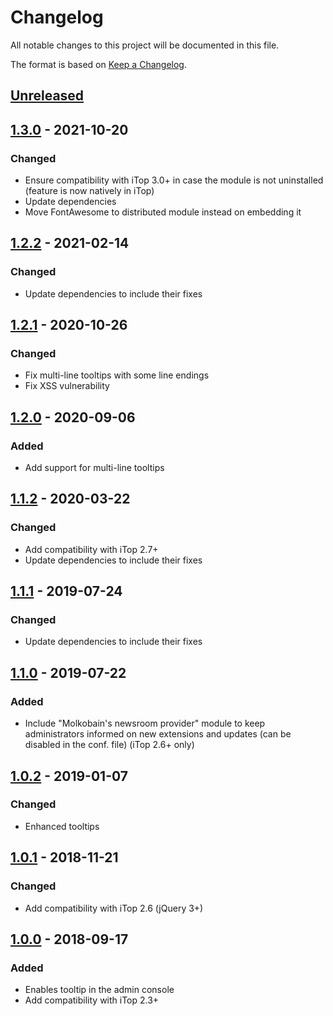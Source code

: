 # Changelog
All notable changes to this project will be documented in this file.

The format is based on [Keep a Changelog](https://keepachangelog.com/en/1.0.0/).

## [Unreleased]

## [1.3.0] - 2021-10-20
### Changed
- Ensure compatibility with iTop 3.0+ in case the module is not uninstalled (feature is now natively in iTop)
- Update dependencies
- Move FontAwesome to distributed module instead on embedding it

## [1.2.2] - 2021-02-14
### Changed
- Update dependencies to include their fixes

## [1.2.1] - 2020-10-26
### Changed
- Fix multi-line tooltips with some line endings
- Fix XSS vulnerability

## [1.2.0] - 2020-09-06
### Added
- Add support for multi-line tooltips

## [1.1.2] - 2020-03-22
### Changed
- Add compatibility with iTop 2.7+
- Update dependencies to include their fixes

## [1.1.1] - 2019-07-24
### Changed
- Update dependencies to include their fixes

## [1.1.0] - 2019-07-22
### Added
- Include "Molkobain's newsroom provider" module to keep administrators informed on new extensions and updates (can be disabled in the conf. file) (iTop 2.6+ only)

## [1.0.2] - 2019-01-07
### Changed
- Enhanced tooltips

## [1.0.1] - 2018-11-21
### Changed
- Add compatibility with iTop 2.6 (jQuery 3+)

## [1.0.0] - 2018-09-17
### Added
- Enables tooltip in the admin console
- Add compatibility with iTop 2.3+

[Unreleased]: https://github.com/Molkobain/itop-console-tooltips/compare/v1.3.0...HEAD
[1.3.0]: https://github.com/Molkobain/itop-console-tooltips/releases/tag/v1.3.0
[1.2.2]: https://github.com/Molkobain/itop-console-tooltips/releases/tag/v1.2.2
[1.2.1]: https://github.com/Molkobain/itop-console-tooltips/releases/tag/v1.2.1
[1.2.0]: https://github.com/Molkobain/itop-console-tooltips/releases/tag/v1.2.0
[1.1.2]: https://github.com/Molkobain/itop-console-tooltips/releases/tag/v1.1.2
[1.1.1]: https://github.com/Molkobain/itop-console-tooltips/releases/tag/v1.1.1
[1.1.0]: https://github.com/Molkobain/itop-console-tooltips/releases/tag/v1.1.0
[1.0.2]: https://github.com/Molkobain/itop-console-tooltips/releases/tag/v1.0.2
[1.0.1]: https://github.com/Molkobain/itop-console-tooltips/releases/tag/v1.0.1
[1.0.0]: https://github.com/Molkobain/itop-console-tooltips/releases/tag/v1.0.0